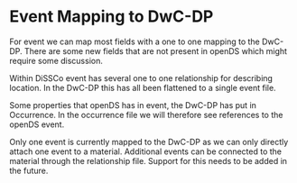 # Event Mapping to DwC-DP

For event we can map most fields with a one to one mapping to the DwC-DP.
There are some new fields that are not present in openDS which might require some discussion.

Within DiSSCo event has several one to one relationship for describing location.
In the DwC-DP this has all been flattened to a single event file.

Some properties that openDS has in event, the DwC-DP has put in Occurrence.
In the occurrence file we will therefore see references to the openDS event.

Only one event is currently mapped to the DwC-DP as we can only directly attach one event to a material.
Additional events can be connected to the material through the relationship file.
Support for this needs to be added in the future.